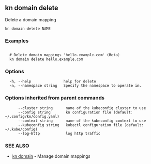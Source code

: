 ## kn domain delete

Delete a domain mapping

```
kn domain delete NAME
```

### Examples

```

  # Delete domain mappings 'hello.example.com' (Beta)
  kn domain delete hello.example.com
```

### Options

```
  -h, --help               help for delete
  -n, --namespace string   Specify the namespace to operate in.
```

### Options inherited from parent commands

```
      --cluster string      name of the kubeconfig cluster to use
      --config string       kn configuration file (default: ~/.config/kn/config.yaml)
      --context string      name of the kubeconfig context to use
      --kubeconfig string   kubectl configuration file (default: ~/.kube/config)
      --log-http            log http traffic
```

### SEE ALSO

* [kn domain](kn_domain.md)	 - Manage domain mappings

